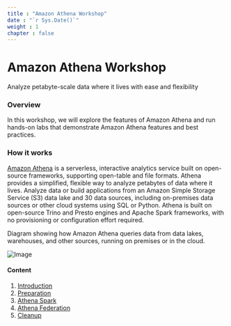 ```yaml
---
title : "Amazon Athena Workshop"
date : "`r Sys.Date()`"
weight : 1
chapter : false
---
```


# Amazon Athena Workshop
Analyze petabyte-scale data where it lives with ease and flexibility
### Overview

In this workshop, we will explore the features of Amazon Athena and run hands-on labs that demonstrate Amazon Athena features and best practices.
### How it works
[Amazon Athena](https://aws.amazon.com/athena/?nc1=h_ls) is a serverless, interactive analytics service built on open-source frameworks, supporting open-table and file formats. Athena provides a simplified, flexible way to analyze petabytes of data where it lives. Analyze data or build applications from an Amazon Simple Storage Service (S3) data lake and 30 data sources, including on-premises data sources or other cloud systems using SQL or Python. Athena is built on open-source Trino and Presto engines and Apache Spark frameworks, with no provisioning or configuration effort required.


Diagram showing how Amazon Athena queries data from data lakes, warehouses, and other sources, running on premises or in the cloud.

![Image](/repo_pmt_ws-002/images/000.png)

#### Content

1. [Introduction](1-Introduction/)
2. [Preparation](2-Preparation/)
3. [Athena Spark](3-Athena%20Spark/)
4. [Athena Federation](4-Athena%20Federation/)
5. [Cleanup](5-Cleanup/)

